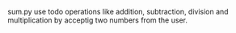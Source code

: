sum.py use todo operations like addition, subtraction, division and multiplication by acceptig two numbers from the user. 